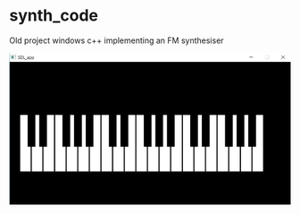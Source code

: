 # synth_code
Old project windows c++ implementing an FM synthesiser 

![alt text](https://github.com/jcbowden/synth_code/blob/master/keyboard.jpg "Synth Keyboard GUI")

